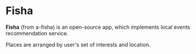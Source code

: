 # Fisha
**Fisha** (from a-fisha) is an open-source app, which implements local events recommendation service.

Places are arranged by user's set of interests and location. 